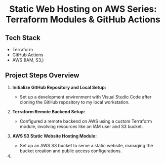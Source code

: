 <h1 align="center">Static Web Hosting on AWS Series: Terraform Modules & GitHub Actions</h1>


## Tech Stack
- Terraform
- GitHub Actions
- AWS (IAM, S3,)

## Project Steps Overview

1. **Initialize GitHub Repository and Local Setup:**

   - Set up a development environment with Visual Studio Code after cloning the GitHub repository to my local workstation.

2. **Terraform Remote Backend Setup:**

   - Configured a remote backend on AWS using a custom Terraform module, involving resources like an IAM user and S3 bucket.

3. **AWS S3 Static Website Hosting Module:**

   - Set up an AWS S3 bucket to serve a static website, managing the bucket creation and public access configurations.

4. 
